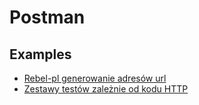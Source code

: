 # Postman



## Examples

* [Rebel-pl generowanie adresów url](examples/rebel-pl.md)
* [Zestawy testów zależnie od kodu HTTP](examples/200-400-response-codes-tests.md)